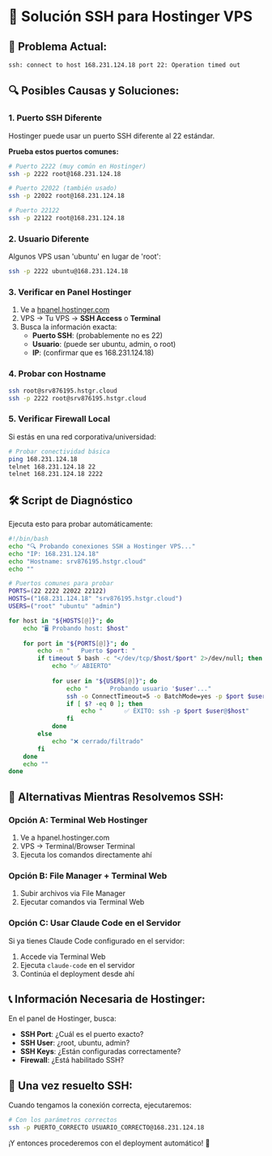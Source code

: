 # 🔧 Solución SSH para Hostinger VPS

## 🚨 **Problema Actual:**
```
ssh: connect to host 168.231.124.18 port 22: Operation timed out
```

## 🔍 **Posibles Causas y Soluciones:**

### **1. Puerto SSH Diferente**
Hostinger puede usar un puerto SSH diferente al 22 estándar.

**Prueba estos puertos comunes:**
```bash
# Puerto 2222 (muy común en Hostinger)
ssh -p 2222 root@168.231.124.18

# Puerto 22022 (también usado)
ssh -p 22022 root@168.231.124.18

# Puerto 22122
ssh -p 22122 root@168.231.124.18
```

### **2. Usuario Diferente**
Algunos VPS usan 'ubuntu' en lugar de 'root':
```bash
ssh -p 2222 ubuntu@168.231.124.18
```

### **3. Verificar en Panel Hostinger**
1. Ve a [hpanel.hostinger.com](https://hpanel.hostinger.com)
2. VPS → Tu VPS → **SSH Access** o **Terminal**
3. Busca la información exacta:
   - **Puerto SSH**: (probablemente no es 22)
   - **Usuario**: (puede ser ubuntu, admin, o root)
   - **IP**: (confirmar que es 168.231.124.18)

### **4. Probar con Hostname**
```bash
ssh root@srv876195.hstgr.cloud
ssh -p 2222 root@srv876195.hstgr.cloud
```

### **5. Verificar Firewall Local**
Si estás en una red corporativa/universidad:
```bash
# Probar conectividad básica
ping 168.231.124.18
telnet 168.231.124.18 22
telnet 168.231.124.18 2222
```

## 🛠️ **Script de Diagnóstico**

Ejecuta esto para probar automáticamente:

```bash
#!/bin/bash
echo "🔍 Probando conexiones SSH a Hostinger VPS..."
echo "IP: 168.231.124.18"
echo "Hostname: srv876195.hstgr.cloud"
echo ""

# Puertos comunes para probar
PORTS=(22 2222 22022 22122)
HOSTS=("168.231.124.18" "srv876195.hstgr.cloud")
USERS=("root" "ubuntu" "admin")

for host in "${HOSTS[@]}"; do
    echo "🖥️ Probando host: $host"
    
    for port in "${PORTS[@]}"; do
        echo -n "   Puerto $port: "
        if timeout 5 bash -c "</dev/tcp/$host/$port" 2>/dev/null; then
            echo "✅ ABIERTO"
            
            for user in "${USERS[@]}"; do
                echo "      Probando usuario '$user'..."
                ssh -o ConnectTimeout=5 -o BatchMode=yes -p $port $user@$host exit 2>/dev/null
                if [ $? -eq 0 ]; then
                    echo "      ✅ ÉXITO: ssh -p $port $user@$host"
                fi
            done
        else
            echo "❌ cerrado/filtrado"
        fi
    done
    echo ""
done
```

## 🎯 **Alternativas Mientras Resolvemos SSH:**

### **Opción A: Terminal Web Hostinger**
1. Ve a hpanel.hostinger.com
2. VPS → Terminal/Browser Terminal
3. Ejecuta los comandos directamente ahí

### **Opción B: File Manager + Terminal Web**
1. Subir archivos via File Manager
2. Ejecutar comandos via Terminal Web

### **Opción C: Usar Claude Code en el Servidor**
Si ya tienes Claude Code configurado en el servidor:
1. Accede via Terminal Web
2. Ejecuta `claude-code` en el servidor
3. Continúa el deployment desde ahí

## 📞 **Información Necesaria de Hostinger:**

En el panel de Hostinger, busca:
- **SSH Port**: ¿Cuál es el puerto exacto?
- **SSH User**: ¿root, ubuntu, admin?
- **SSH Keys**: ¿Están configuradas correctamente?
- **Firewall**: ¿Está habilitado SSH?

## 🚀 **Una vez resuelto SSH:**

Cuando tengamos la conexión correcta, ejecutaremos:
```bash
# Con los parámetros correctos
ssh -p PUERTO_CORRECTO USUARIO_CORRECTO@168.231.124.18
```

¡Y entonces procederemos con el deployment automático! 🎰